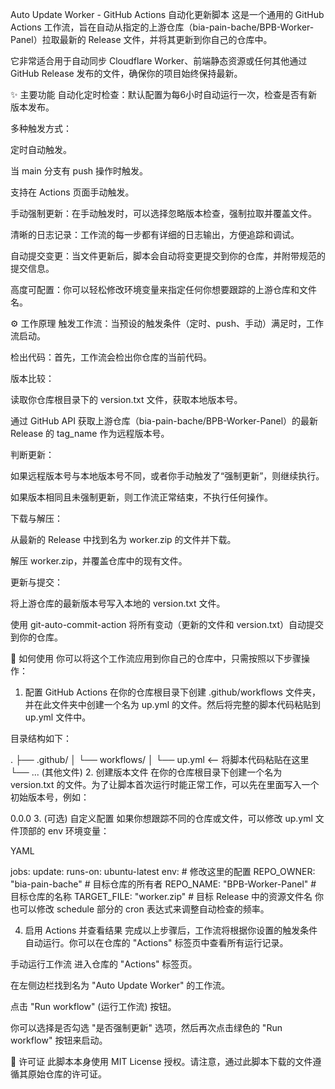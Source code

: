 Auto Update Worker - GitHub Actions 自动化更新脚本
这是一个通用的 GitHub Actions 工作流，旨在自动从指定的上游仓库（bia-pain-bache/BPB-Worker-Panel）拉取最新的 Release 文件，并将其更新到你自己的仓库中。

它非常适合用于自动同步 Cloudflare Worker、前端静态资源或任何其他通过 GitHub Release 发布的文件，确保你的项目始终保持最新。

✨ 主要功能
自动化定时检查：默认配置为每6小时自动运行一次，检查是否有新版本发布。

多种触发方式：

定时自动触发。

当 main 分支有 push 操作时触发。

支持在 Actions 页面手动触发。

手动强制更新：在手动触发时，可以选择忽略版本检查，强制拉取并覆盖文件。

清晰的日志记录：工作流的每一步都有详细的日志输出，方便追踪和调试。

自动提交变更：当文件更新后，脚本会自动将变更提交到你的仓库，并附带规范的提交信息。

高度可配置：你可以轻松修改环境变量来指定任何你想要跟踪的上游仓库和文件名。

⚙️ 工作原理
触发工作流：当预设的触发条件（定时、push、手动）满足时，工作流启动。

检出代码：首先，工作流会检出你仓库的当前代码。

版本比较：

读取你仓库根目录下的 version.txt 文件，获取本地版本号。

通过 GitHub API 获取上游仓库（bia-pain-bache/BPB-Worker-Panel）的最新 Release 的 tag_name 作为远程版本号。

判断更新：

如果远程版本号与本地版本号不同，或者你手动触发了“强制更新”，则继续执行。

如果版本相同且未强制更新，则工作流正常结束，不执行任何操作。

下载与解压：

从最新的 Release 中找到名为 worker.zip 的文件并下载。

解压 worker.zip，并覆盖仓库中的现有文件。

更新与提交：

将上游仓库的最新版本号写入本地的 version.txt 文件。

使用 git-auto-commit-action 将所有变动（更新的文件和 version.txt）自动提交到你的仓库。

🚀 如何使用
你可以将这个工作流应用到你自己的仓库中，只需按照以下步骤操作：

1. 配置 GitHub Actions
在你的仓库根目录下创建 .github/workflows 文件夹，并在此文件夹中创建一个名为 up.yml 的文件。然后将完整的脚本代码粘贴到 up.yml 文件中。

目录结构如下：

.
├── .github/
│   └── workflows/
│       └── up.yml      <-- 将脚本代码粘贴在这里
└── ... (其他文件)
2. 创建版本文件
在你的仓库根目录下创建一个名为 version.txt 的文件。为了让脚本首次运行时能正常工作，可以先在里面写入一个初始版本号，例如：

0.0.0
3. (可选) 自定义配置
如果你想跟踪不同的仓库或文件，可以修改 up.yml 文件顶部的 env 环境变量：

YAML

jobs:
  update:
    runs-on: ubuntu-latest
    env: # 修改这里的配置
      REPO_OWNER: "bia-pain-bache"  # 目标仓库的所有者
      REPO_NAME: "BPB-Worker-Panel"   # 目标仓库的名称
      TARGET_FILE: "worker.zip"       # 目标 Release 中的资源文件名
你也可以修改 schedule 部分的 cron 表达式来调整自动检查的频率。

4. 启用 Actions 并查看结果
完成以上步骤后，工作流将根据你设置的触发条件自动运行。你可以在仓库的 "Actions" 标签页中查看所有运行记录。

手动运行工作流
进入仓库的 "Actions" 标签页。

在左侧边栏找到名为 "Auto Update Worker" 的工作流。

点击 "Run workflow" (运行工作流) 按钮。

你可以选择是否勾选 "是否强制更新" 选项，然后再次点击绿色的 "Run workflow" 按钮来启动。

📝 许可证
此脚本本身使用 MIT License 授权。请注意，通过此脚本下载的文件遵循其原始仓库的许可证。
